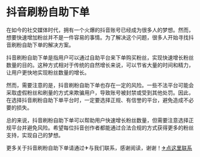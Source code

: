 # 抖音刷粉自助下单

在如今的社交媒体时代，拥有一个火爆的抖音账号已经成为很多人的梦想。然而，想要快速增加粉丝并不是一件容易的事情。为了解决这个问题，很多人开始寻找抖音刷粉自助下单的解决方案。

抖音刷粉自助下单是指用户可以通过自助平台来下单购买粉丝，实现快速增长粉丝数量的目的。这种方式相对于传统的自然增长来说，可以节省大量的时间和精力，让用户更快地实现粉丝数量的增长。

然而，需要注意的是，抖音刷粉自助下单也存在一定的风险。一些不法平台可能会采取虚假粉丝和刷量的方式来欺骗用户，导致账号被封禁或受到其他处罚。因此，在选择抖音刷粉自助下单平台时，一定要选择正规、有信誉的平台，避免造成不必要的损失。

总的来说，抖音刷粉自助下单可以帮助用户快速增长粉丝数量，但需要注意选择正规平台并避免风险。希望每位抖音创作者都能通过合法合规的方式获得更多的粉丝支持，实现自己的梦想。

更多关于抖音刷粉自助下单请通过✈与我们联系，感谢阅读，谢谢！[✈点这里联系](https://add.k02.cc)